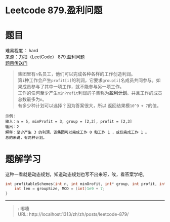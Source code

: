 # Leetcode 879.盈利问题

# 题目

难易程度： hard  
来源：力扣（LeetCode） 879.盈利问题  
[题目传送门](https://leetcode-cn.com/problems/profitable-schemes)

> 集团里有`n`名员工，他们可以完成各种各样的工作创造利润。  
> 第`i`种工作会产生`profit[i]`的利润，它要求`group[i]`名成员共同参与。如果成员参与了其中一项工作，就不能参与另一项工作。  
> 工作的任何至少产生`minProfit`利润的子集称为**盈利计划**。并且工作的成员总数最多为`n`。  
> 有多少种计划可以选择？因为答案很大，所以 返回结果模`10^9 + 7`的值。

```
示例：
输入：n = 5, minProfit = 3, group = [2,2], profit = [2,3]
输出：2
解释：至少产生 3 的利润，该集团可以完成工作 0 和工作 1 ，或仅完成工作 1 。
总的来说，有两种计划。
```

# 题解学习

这种一看就是动态规划，知道动态规划也写不出来呀，唉，看答案学吧。

```c
int profitableSchemes(int n, int minOrofit, int* group, int profit, int profitSize) {
    int len = groupSize, MOD = (int)1e9 + 7;
}
```



---

> : 嘟囔  
> URL: http://localhost:1313/zh/zh/posts/leetcode-879/  

